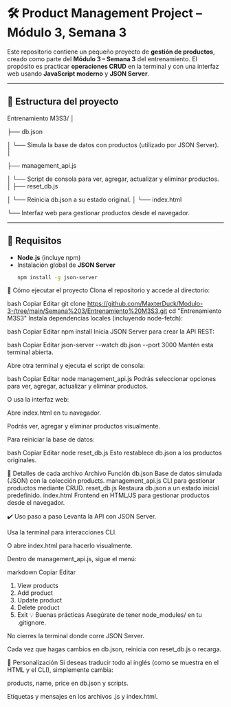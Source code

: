 # 🛠️ Product Management Project – Módulo 3, Semana 3

Este repositorio contiene un pequeño proyecto de **gestión de productos**, creado como parte del **Módulo 3 – Semana 3** del entrenamiento. El propósito es practicar **operaciones CRUD** en la terminal y con una interfaz web usando **JavaScript moderno** y **JSON Server**.

---

## 📂 Estructura del proyecto

Entrenamiento M3S3/
│

├── db.json

│ └── Simula la base de datos con productos (utilizado por JSON Server).
│

├── management_api.js

│ └── Script de consola para ver, agregar, actualizar y eliminar productos.
│
├── reset_db.js

│ └── Reinicia db.json a su estado original.
│
└── index.html

└── Interfaz web para gestionar productos desde el navegador.


---

## 🧩 Requisitos

- **Node.js** (incluye npm)
- Instalación global de **JSON Server**
  ```bash
  npm install -g json-server
🚀 Cómo ejecutar el proyecto
Clona el repositorio y accede al directorio:

bash
Copiar
Editar
git clone https://github.com/MaxterDuck/Modulo-3-/tree/main/Semana%203/Entrenamiento%20M3S3.git
cd "Entrenamiento M3S3"
Instala dependencias locales (incluyendo node-fetch):

bash
Copiar
Editar
npm install
Inicia JSON Server para crear la API REST:

bash
Copiar
Editar
json-server --watch db.json --port 3000
Mantén esta terminal abierta.

Abre otra terminal y ejecuta el script de consola:

bash
Copiar
Editar
node management_api.js
Podrás seleccionar opciones para ver, agregar, actualizar y eliminar productos.

O usa la interfaz web:

Abre index.html en tu navegador.

Podrás ver, agregar y eliminar productos visualmente.

Para reiniciar la base de datos:

bash
Copiar
Editar
node reset_db.js
Esto restablece db.json a los productos originales.

📄 Detalles de cada archivo
Archivo	Función
db.json	Base de datos simulada (JSON) con la colección products.
management_api.js	CLI para gestionar productos mediante CRUD.
reset_db.js	Restaura db.json a un estado inicial predefinido.
index.html	Frontend en HTML/JS para gestionar productos desde el navegador.

✔️ Uso paso a paso
Levanta la API con JSON Server.

Usa la terminal para interacciones CLI.

O abre index.html para hacerlo visualmente.

Dentro de management_api.js, sigue el menú:

markdown
Copiar
Editar
1. View products
2. Add product
3. Update product
4. Delete product
0. Exit
💡 Buenas prácticas
Asegúrate de tener node_modules/ en tu .gitignore.

No cierres la terminal donde corre JSON Server.

Cada vez que hagas cambios en db.json, reinicia con reset_db.js o recarga.

📌 Personalización
Si deseas traducir todo al inglés (como se muestra en el HTML y el CLI), simplemente cambia:

products, name, price en db.json y scripts.

Etiquetas y mensajes en los archivos .js y index.html.

